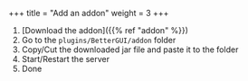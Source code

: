 +++
title = "Add an addon"
weight = 3
+++

1. [Download the addon]({{% ref "addon" %}})
2. Go to the `plugins/BetterGUI/addon` folder
3. Copy/Cut the downloaded jar file and paste it to the folder
4. Start/Restart the server
5. Done
